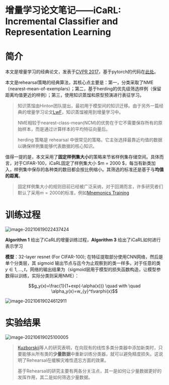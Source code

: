 # 增量学习论文笔记——iCaRL: Incremental Classifier and Representation Learning


# 简介

本文是增量学习的经典论文，发表于[CVPR 2017](https://arxiv.org/abs/1611.07725)，基于pytorch的代码在[此处](https://github.com/donlee90/icarl)。

本文是rehearsal策略的经典算法，其核心点主要是：第一，分类采取了NME（nearest-mean-of-exemplars）；第二，基于herding的优先级筛选样例（保留距离均值更近的样例）；第三，使用知识蒸馏和原型预演进行表征学习。

> 知识蒸馏由Hinton团队提出，最初用于模型间的知识迁移。由于另外一篇经典的增量学习论文[LwF](https://link.springer.com/chapter/10.1007/978-3-319-46493-0_37)，知识蒸馏被用到增量学习中。
>
> NME相较于nearest-class-mean(NCM)的优势在于它不需要保存所有的原始样本，而是通过计算样本的平均特征向量后。
>
> herding 策略是 rehearsal 中很常见的策略，它主张选择最靠近均值的数据以确保样例集能够代表数据的核心知识。

值得一提的是，本文采用了**固定样例集大小**的策略来节省样例集存储空间。具体而言，对于CIFAR-100，iCaRL固定了样例集大小 $m = 2000 $，每当有新类加入，样例集中保存的各种类的数目都会按比例缩小。其筛选的标准还是基于与**均值的距离**。

> 固定样例集大小的规则目前已经被广泛采纳，对于回溯而言，许多研究者们默认了采用$m=2000$的标准，例如[Mnemonics Training](https://arxiv.org/pdf/2002.10211.pdf)

# 训练过程

![image-20210619022437424](https://i.loli.net/2021/06/19/D28mMg9qtONGlre.png)

**Algorithm 1** 给出了iCaRL的增量训练过程，**Algorithm 3** 给出了iCaRL如何进行表示学习

**模型**：32-layer resnet (For CIFAR-100); 在特征提取部分使用CNN网络，然后是单个分类层，其 sigmoid 输出节点与迄今为止观察到的类一样多。对于任意的类 $y\in{1,...,t}$，网络的输出结果为（sigmoid层用于模型的损失函数构造，让模型参数得以训练，实际分类则采用NME）：

$$g_y(x)=\frac{1}{1+exp(-\alpha(x))} \quad with \quad \alpha_y(x)=w_{y}^t\varphi(x)$$



![image-20210619024612911](https://i.loli.net/2021/06/19/BpoujyxNHQIgSTf.png)

# 实验结果

![image-20210619025100005](https://i.loli.net/2021/06/19/vfIwTay9RFLJ3Nj.png)

> [Kuzborskij](https://ieeexplore.ieee.org/document/6619275)等人的研究表明，在向现有的线性多类分类器中添加新类时，只要能够从所有类的**少量数据**中重新训练分类器，就可以避免精度损失。这说明了Rehearsal在缓解灾难性遗忘方面的效果。
>
> 基于Rehearsal的研究主要有两各分关注点，其一是如何让少量数据更好的发挥作用，其二是如何筛选少量数据。


